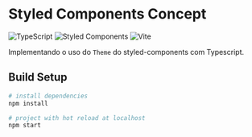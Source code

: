 # Styled Components Concept
![TypeScript](https://img.shields.io/badge/typescript-%23007ACC.svg?style=for-the-badge&logo=typescript&logoColor=white)  ![Styled Components](https://img.shields.io/badge/styled--components-DB7093?style=for-the-badge&logo=styled-components&logoColor=white) ![Vite](https://img.shields.io/badge/vite-%23646CFF.svg?style=for-the-badge&logo=vite&logoColor=white)


Implementando o uso do `Theme` do styled-components com Typescript.
 
## Build Setup

```bash
# install dependencies
npm install

# project with hot reload at localhost
npm start
```

